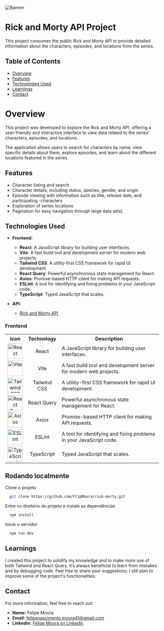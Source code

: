 ![Banner](https://i.redd.it/o6cwlzg3exk41.png)

# Rick and Morty API Project

This project consumes the public Rick and Morty API to provide detailed information about the characters, episodes, and locations from the series.


## Table of Contents

- [Overview](#overview)
- [Features](#features)
- [Technologies Used](#technologies-used)
- [Learnings](#Learnings)
- [Contact](#contact)


# Overview

This project was developed to explore the Rick and Morty API, offering a user-friendly and interactive interface to view data related to the series' characters, episodes, and locations.

The application allows users to search for characters by name, view specific details about them, explore episodes, and learn about the different locations featured in the series.


## Features

- Character listing and search
- Character details, including status, species, gender, and origin
- Episode viewing with information such as title, release date, and participating -characters
- Exploration of series locations
- Pagination for easy navigation through large data sets]

## Technologies Used

- **Frontend:**
    - **React**: A JavaScript library for building user interfaces.
    - **Vite**: A fast build tool and development server for modern web projects.
    - **Tailwind CSS**: A utility-first CSS framework for rapid UI development.
    - **React Query**: Powerful asynchronous state management for React.
    - **Axios**: Promise-based HTTP client for making API requests.
    - **ESLint**: A tool for identifying and fixing problems in your JavaScript code.
    - **TypeScript**: Typed JavaScript that scales.

- **API:**
  - [Rick and Morty API](https://rickandmortyapi.com/)

  
### Frontend

<table>
  <tr>
    <th>Icon</th>
    <th>Technology</th>
    <th>Description</th>
  </tr>
  <tr>
    <td align="center">
      <img src="https://user-images.githubusercontent.com/25181517/183897015-94a058a6-b86e-4e42-a37f-bf92061753e5.png" alt="React" width="50" />
    </td>
    <td align="center">React</td>
    <td>A JavaScript library for building user interfaces.</td>
  </tr>
  <tr>
    <td align="center">
      <img src="https://github-production-user-asset-6210df.s3.amazonaws.com/62091613/261395532-b40892ef-efb8-4b0e-a6b5-d1cfc2f3fc35.png" alt="Vite" width="50" />
    </td>
    <td align="center">Vite</td>
    <td>A fast build tool and development server for modern web projects.</td>
  </tr>
  <tr>
    <td align="center">
      <img src="https://user-images.githubusercontent.com/25181517/202896760-337261ed-ee92-4979-84c4-d4b829c7355d.png" alt="Tailwind CSS" width="50" />
    </td>
    <td align="center">Tailwind CSS</td>
    <td>A utility-first CSS framework for rapid UI development.</td>
  </tr>
  <tr>
    <td align="center">
      <img src="https://user-images.githubusercontent.com/25181517/183890598-19a0ac2d-e88a-4005-a8df-1ee36782fde1.png" alt="React Query" width="50" />
    </td>
    <td align="center">React Query</td>
    <td>Powerful asynchronous state management for React.</td>
  </tr>
  <tr>
    <td align="center">
      <img src="https://user-images.githubusercontent.com/25181517/183890598-19a0ac2d-e88a-4005-a8df-1ee36782fde1.png" alt="Axios" width="50" />
    </td>
    <td align="center">Axios</td>
    <td>Promise-based HTTP client for making API requests.</td>
  </tr>
  <tr>
    <td align="center">
      <img src="https://user-images.githubusercontent.com/25181517/183890598-19a0ac2d-e88a-4005-a8df-1ee36782fde1.png" alt="ESLint" width="50" />
    </td>
    <td align="center">ESLint</td>
    <td>A tool for identifying and fixing problems in your JavaScript code.</td>
  </tr>
  <tr>
    <td align="center">
      <img src="https://user-images.githubusercontent.com/25181517/183890598-19a0ac2d-e88a-4005-a8df-1ee36782fde1.png" alt="TypeScript" width="50" />
    </td>
    <td align="center">TypeScript</td>
    <td>Typed JavaScript that scales.</td>
  </tr>
</table>

## Rodando localmente

Clone o projeto

```bash
  git clone https://github.com/Fl1pMoura/rick-morty.git
```

Entre no diretório do projeto e instale as dependências

```bash
  npm install
```

Inicie o servidor

```bash
  npm run dev
```


## Learnings

I created this project to solidify my knowledge and to make more use of both Tailwind and React Query. It’s always beneficial to learn from mistakes and by debugging code. Feel free to share your suggestions; I still plan to improve some of the project's functionalities.


## Contact

For more information, feel free to reach out:

- **Name:** Felipe Moura
- **Email:** felipenascimento.moura41@gmail.com
- **Linkedin:** [Felipe Moura on LinkedIn](https://www.linkedin.com/in/felipe-moura-384a95270/)


